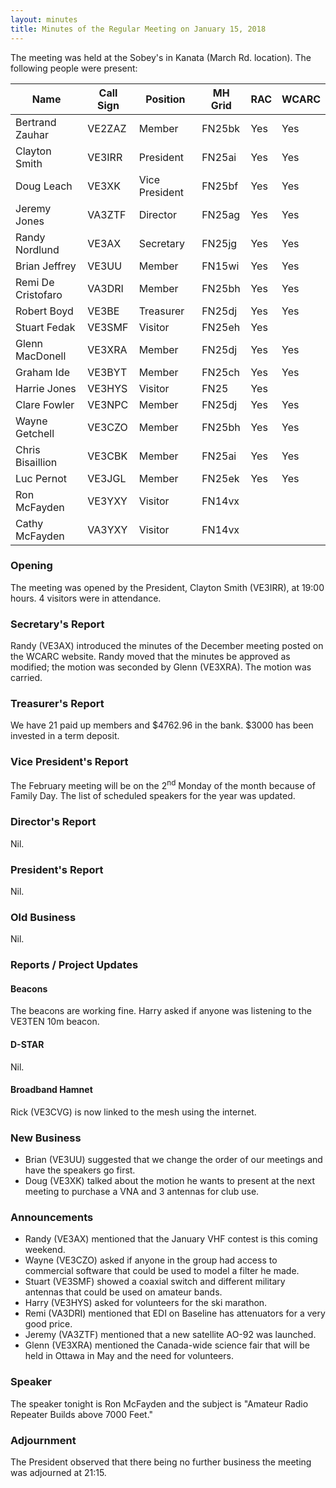 ```yaml
---
layout: minutes
title: Minutes of the Regular Meeting on January 15, 2018
---
```


The meeting was held at the Sobey's in Kanata (March Rd. location).
The following people were present:

| Name                   | Call Sign  | Position         | MH Grid | RAC | WCARC |
|------------------------|------------|------------------|---------|-----|-------|
| Bertrand Zauhar        | VE2ZAZ     | Member           | FN25bk  | Yes | Yes   |
| Clayton Smith          | VE3IRR     | President        | FN25ai  | Yes | Yes   |
| Doug Leach             | VE3XK      | Vice President   | FN25bf  | Yes | Yes   |
| Jeremy Jones           | VA3ZTF     | Director         | FN25ag  | Yes | Yes   |
| Randy Nordlund         | VE3AX      | Secretary        | FN25jg  | Yes | Yes   |
| Brian Jeffrey          | VE3UU      | Member           | FN15wi  | Yes | Yes   |
| Remi De Cristofaro     | VA3DRI     | Member           | FN25bh  | Yes | Yes   |
| Robert Boyd            | VE3BE      | Treasurer        | FN25dj  | Yes | Yes   |
| Stuart Fedak           | VE3SMF     | Visitor          | FN25eh  | Yes |       |
| Glenn MacDonell        | VE3XRA     | Member           | FN25dj  | Yes | Yes   |
| Graham Ide             | VE3BYT     | Member           | FN25ch  | Yes | Yes   |
| Harrie Jones           | VE3HYS     | Visitor          | FN25    | Yes |       |
| Clare Fowler           | VE3NPC     | Member           | FN25dj  | Yes | Yes   |
| Wayne Getchell         | VE3CZO     | Member           | FN25bh  | Yes | Yes   |
| Chris Bisaillion       | VE3CBK     | Member           | FN25ai  | Yes | Yes   |
| Luc Pernot             | VE3JGL     | Member           | FN25ek  | Yes | Yes   |
| Ron McFayden           | VE3YXY     | Visitor          | FN14vx  |     |       |
| Cathy McFayden         | VA3YXY     | Visitor          | FN14vx  |     |       |

### Opening

The meeting was opened by the President, Clayton Smith (VE3IRR), at 19:00 hours.
4 visitors were in attendance.

### Secretary's Report

Randy (VE3AX) introduced the minutes of the December meeting posted on the WCARC website.
Randy moved that the minutes be approved as modified; the motion was seconded by Glenn (VE3XRA).
The motion was carried.

### Treasurer's Report

We have 21 paid up members and $4762.96 in the bank. $3000 has been invested in a term deposit.

### Vice President's Report

The February meeting will be on the 2<sup>nd</sup> Monday of the month because of Family Day.
The list of scheduled speakers for the year was updated.

### Director's Report

Nil.

### President's Report

Nil.

### Old Business

Nil.

### Reports / Project Updates

#### Beacons

The beacons are working fine.
Harry asked if anyone was listening to the VE3TEN 10m beacon.

#### D-STAR

Nil.

#### Broadband Hamnet

Rick (VE3CVG) is now linked to the mesh using the internet.

### New Business

* Brian (VE3UU) suggested that we change the order of our meetings and have the speakers go first.
* Doug (VE3XK) talked about the motion he wants to present at the next meeting to purchase a VNA and 3 antennas for club use.

### Announcements

* Randy (VE3AX) mentioned that the January VHF contest is this coming weekend.
* Wayne (VE3CZO) asked if anyone in the group had access to commercial software that could be used to model a filter he made.
* Stuart (VE3SMF) showed a coaxial switch and different military antennas that could be used on amateur bands.
* Harry (VE3HYS) asked for volunteers for the ski marathon.
* Remi (VA3DRI) mentioned that EDI on Baseline has attenuators for a very good price.
* Jeremy (VA3ZTF) mentioned that a new satellite AO-92 was launched.
* Glenn (VE3XRA) mentioned the Canada-wide science fair that will be held in Ottawa in May and the need for volunteers.

### Speaker

The speaker tonight is Ron McFayden and the subject is "Amateur Radio Repeater Builds above 7000 Feet."

### Adjournment

The President observed that there being no further business the meeting was
adjourned at 21:15.
